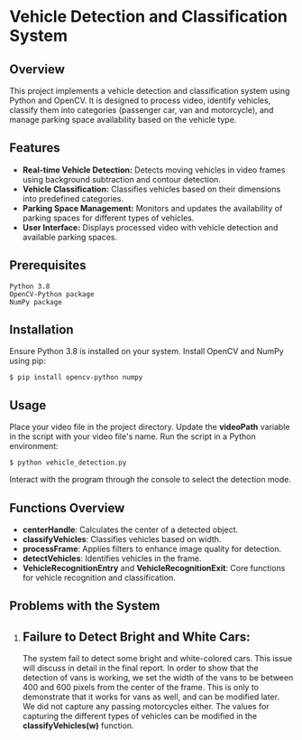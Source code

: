 Vehicle Detection and Classification System
===========================================
Overview
--------
This project implements a vehicle detection and classification system using Python and OpenCV. It is designed to 
process video, identify vehicles, classify them into categories (passenger car, van and motorcycle),
and manage parking space availability based on the vehicle type.



Features
------------
- **Real-time Vehicle Detection:** Detects moving vehicles in video frames using background subtraction and contour detection.
- **Vehicle Classification:** Classifies vehicles based on their dimensions into predefined categories.
- **Parking Space Management:** Monitors and updates the availability of parking spaces for different types of vehicles.
- **User Interface:** Displays processed video with vehicle detection and available parking spaces.


Prerequisites
-------------
    Python 3.8
    OpenCV-Python package
    NumPy package



Installation
------------
Ensure Python 3.8 is installed on your system.
Install OpenCV and NumPy using pip:

```angular2html
$ pip install opencv-python numpy
```
    

Usage
-----
Place your video file in the project directory.
Update the **videoPath** variable in the script with your video file's name.
Run the script in a Python environment:
````angular2html
$ python vehicle_detection.py
````
Interact with the program through the console to select the detection mode.


Functions Overview
------------------
- **centerHandle**: Calculates the center of a detected object.
- **classifyVehicles**: Classifies vehicles based on width.
- **processFrame**: Applies filters to enhance image quality for detection.
- **detectVehicles**: Identifies vehicles in the frame.
- **VehicleRecognitionEntry** and **VehicleRecognitionExit**: Core functions for vehicle recognition and classification.
    

Problems with the System
------------------------
1. Failure to Detect Bright and White Cars:
   -
    The system fail to detect some bright and white-colored cars. This issue will discuss in detail in the final report. 
    In order to show that the detection of vans is working, we set the width of the vans to be between 400 and 600 pixels from the center of the frame.
    This is only to demonstrate that it works for vans as well, and can be modified later. We did not capture any passing motorcycles either. The values for
    capturing the different types of vehicles can be modified in the **classifyVehicles(w)** function.
    